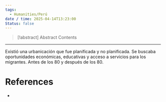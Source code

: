 ```yaml
---
tags:
  - Humanities/Perú
date / time: 2025-04-14T13:23:00
Status: false
---
```

> [!abstract] Abstract
> Contents

---
Existió una urbanicación que fue planificada y no planificada. Se buscaba oportunidades económicas, educativas y acceso a servicios para los migrantes.
Antes de los 80 y después de los 80.
# References
- 